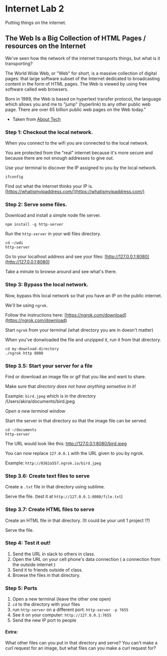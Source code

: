 # Internet Lab 2

Putting things on the internet.


## The Web Is a Big Collection of HTML Pages / resources on the Internet

We've seen how the network of the internet transports things, but what is it transporting?

The World Wide Web, or "Web" for short, is a massive collection of digital pages: that large software subset of the Internet dedicated to broadcasting content in the form of HTML pages. The Web is viewed by using free software called web browsers.

Born in 1989, the Web is based on hypertext transfer protocol, the language which allows you and me to "jump" (hyperlink) to any other public web page. There are over 65 billion public web pages on the Web today."

- Taken from [About Tech](http://netforbeginners.about.com/od/i/f/What-Is-The-Internet.htm)


### Step 1: Checkout the local network.

When you connect to the wifi you are connected to the local network.

You are protected from the "real" internet because it's more secure and because there are not enough addresses to give out.

Use your terminal to discover the IP assigned to you by the local network.
```
ifconfig
```

Find out what the internet thinks your IP is.
[https://whatismyipaddress.com/](https://whatismyipaddress.com/)

### Step 2: Serve some files.
Download and install a simple node file server.
```
npm install -g http-server
```

Run the `http-server` in your wdi files directory.
```
cd ~/wdi
http-server
```

Go to your localhost address and see your files: [http://127.0.0.1:8080](http://127.0.0.1:8080)

Take a minute to browse around and see what's there.

### Step 3: Bypass the local network.
Now, bypass this local network so that you have an IP on the public internet.

We'll be using `ngrok`.

Follow the instructions here: [https://ngrok.com/download](https://ngrok.com/download)

Start `ngrok` from your terminal (what directory you are in doesn't matter)

When you've donwloaded the file and unzipped it, run it from that directory.

```
cd my-download-directory
./ngrok http 8080
```

### Step 3.5: Start your server for a file

Find or download an image file or gif that you like and want to share.

Make sure that *directory does not have anything sensetive in it!*

Example: `bird.jpeg` which is in the directory /Users/akira/documents/bird.jpeg

*Open a new terminal window*

Start the server in that directory so that the image file can be served.
```
cd ~/documents
http-server
```

The URL would look like this: http://127.0.0.1:8080/bird.jpeg

You can now replace `127.0.0.1` with the URL given to you by ngrok.

Example: `http://0362a557.ngrok.io/bird.jpeg`

### Step 3.6: Create text files to serve
Create a `.txt` file in that directory using sublime.

Serve the file. (test it at `http://127.0.0.1:8080/file.txt`)

### Step 3.7: Create HTML files to serve
Create an HTML file in that directory. (It could be your unit 1 project !?)

Serve the file.

### Step 4: Test it out!
1. Send the URL in slack to others in class.
1. Open the URL on your cell phone's data connection ( a connection from the outside internet )
1. Send it to friends outside of class.
1. Browse the files in that directory.

### Step 5: Ports
1. Open a new terminal (leave the other one open)
1. `cd` to the directory with your files
1. run `http-server` on a different port: `http-server -p 7655`
1. See it on your computer: `http://127.0.0.1:7655`
1. Send the new IP port to people

#### Extra:
What other files can you put in that directory and serve?
You can't make a curl request for an image, but what files can you make a curl request for?

